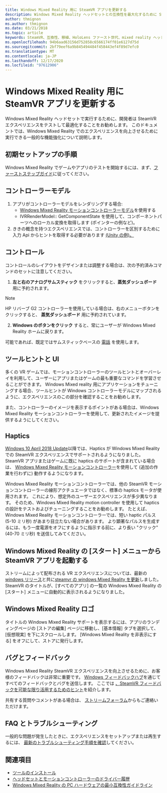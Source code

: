 ```yaml
---
title: Windows Mixed Reality 用に SteamVR アプリを更新する
description: Windows Mixed Reality ヘッドセットとの互換性を最大化するために SteamVR アプリケーションを更新するためのベストプラクティス。
author: thmignon
ms.author: thmignon
ms.date: 03/21/2018
ms.topic: article
keywords: SteamVR、互換性、移植、HoloLens ファースト世代、mixed reality ヘッドセット、windows mixed reality ヘッドセット、移行、Windows 10、蒸気、motion controller、haptics
ms.openlocfilehash: 94b6aad63156d752858c6566174ff01e6127d75d
ms.sourcegitcommit: 2bf79eef6a9b845494484f458443ef4f89d7efc0
ms.translationtype: MT
ms.contentlocale: ja-JP
ms.lasthandoff: 12/17/2020
ms.locfileid: "97612906"
---
```

# <a name="updating-steamvr-apps-for-windows-mixed-reality"></a>Windows Mixed Reality 用に SteamVR アプリを更新する

Windows Mixed Reality ヘッドセットで実行するために、開発者は SteamVR エクスペリエンスをテストして最適化することをお勧めします。 このドキュメントでは、Windows Mixed Reality でのエクスペリエンスを向上させるために実行できる一般的な機能強化について説明します。

## <a name="initial-setup-instructions"></a>初期セットアップの手順

Windows Mixed Reality でゲームやアプリのテストを開始するには、まず、[ファーストステップガイド](https://aka.ms/WindowsMixedRealitySteamVR)に従ってください。

## <a name="controller-models"></a>コントローラーモデル

1. アプリがコントローラーモデルをレンダリングする場合:
    * [Windows Mixed Reality モーションコントローラーモデル](../../design/motion-controllers.md#rendering-the-motion-controller-model)を使用する
    * IVRRenderModel:: GetComponentState を使用して、コンポーネントパーツへのローカル変換を取得します (ポインターの例など)。
2. ききの概念を持つエクスペリエンスでは、コントローラーを区別するために入力 Api からヒントを取得する必要があります [(Unity の例)。](../unity/gestures-and-motion-controllers-in-unity.md#unity-buttonaxis-mapping-table)

## <a name="controls"></a>コントロール

コントロールのレイアウトをデザインまたは調整する場合は、次の予約済みコマンドのセットに注意してください。
1. **左と右のアナログサムスティック** をクリックすると、**蒸気ダッシュボード** 用に予約されます。

> [!NOTE]
> HP リバーブ G2 コントローラーを使用している場合は、右のメニューボタンをクリックすると、 **蒸気ダッシュボード** 用に予約されています。

2. **Windows のボタンをクリック** すると、常にユーザーが Windows Mixed Reality ホームに戻ります。

可能であれば、既定ではサムスティックベースの [電話](../../discover/navigating-the-windows-mixed-reality-home.md#getting-around-your-home) を使用します。

## <a name="tooltips-and-ui"></a>ツールヒントと UI

多くの VR ゲームでは、モーションコントローラーのツールヒントとオーバーレイを利用して、ユーザーにアプリまたはゲームの最も重要なコマンドを学習させることができます。 Windows Mixed reality 用にアプリケーションをチューニングする場合、ツールヒントが Windows コントローラーモデルにマップされるように、エクスペリエンスのこの部分を確認することをお勧めします。

また、コントローラーのイメージを表示するポイントがある場合は、Windows Mixed Reality モーションコントローラーを使用して、更新されたイメージを提供するようにしてください。

## <a name="haptics"></a>Haptics

[Windows 10 April 2018 Update](https://docs.microsoft.com/windows/mixed-reality/enthusiast-guide/release-notes-april-2018)以降では、Haptics が Windows Mixed Reality での SteamVR エクスペリエンスでサポートされるようになりました。 SteamVR アプリまたはゲームに既に haptics のサポートが含まれている場合は、 [Windows Mixed Reality モーションコントローラー](../../design/motion-controllers.md)を使用して (追加の作業を行わずに) 動作するようになります。

Windows Mixed Reality モーションコントローラーでは、他の SteamVR モーションコントローラーの線形アクチュエータではなく、標準の haptics モータが使用されます。 これにより、想定外のユーザーエクスペリエンスが多少異なります。 そのため、Windows Mixed Reality motion controller を使用して haptics の設計をテストおよびチューニングすることをお勧めします。 たとえば、Windows Mixed Reality モーションコントローラーでは、短い haptic パルス (5-10 ミリ秒) があまり目立たない場合があります。 より顕著なパルスを生成するには、もう一度電源をオフにするように指示する前に、より長い "クリック" (40-70 ミリ秒) を送信してみてください。

## <a name="launching-steamvr-apps-from-windows-mixed-reality-start-menu"></a>Windows Mixed Reality の [スタート] メニューから SteamVR アプリを起動する

ストリームによって配布される VR エクスペリエンスについては、最新の[windows リリース](https://insider.windows.com)と共に[steamvr の windows Mixed Reality を更新](https://steamcommunity.com/games/719950/announcements/detail/1687045485866139800)しました。 SteamVR のタイトルが、[すべてのアプリ] の一覧の Windows Mixed Reality の [スタート] メニューに自動的に表示されるようになりました。

## <a name="windows-mixed-reality-logo"></a>Windows Mixed Reality ロゴ

タイトルの Windows Mixed Reality サポートを表示するには、アプリのランディングページの [ストアの編集] ページに移動し、[基本情報] タブを選択して、[仮想現実] を下にスクロールします。 [Windows Mixed Reality を非表示にする] をオフにして、ストアに発行します。

## <a name="bugs-and-feedback"></a>バグとフィードバック

Windows Mixed Reality SteamVR エクスペリエンスを向上させるために、お客様のフィードバックは非常に重要です。 [Windows フィードバックハブ](https://docs.microsoft.com/windows/mixed-reality/enthusiast-guide/filing-feedback)を通じてすべてのフィードバックとバグを送信します。 ここでは [、SteamVR フィードバックを可能な限り活用するためのヒント](https://docs.microsoft.com/windows/mixed-reality/enthusiast-guide/using-steamvr-with-windows-mixed-reality#sharing-feedback-on-steamvr)を紹介します。

共有する質問やコメントがある場合は、 [ストリームフォーラム](https://steamcommunity.com/app/719950/discussions/)からもご連絡いただけます。

## <a name="faqs-and-troubleshooting"></a>FAQ とトラブルシューティング

一般的な問題が発生したときに、エクスペリエンスをセットアップまたは再生するには、 [最新のトラブルシューティング手順を確認](https://docs.microsoft.com/windows/mixed-reality/enthusiast-guide/troubleshooting-windows-mixed-reality#steamvr)してください。

## <a name="see-also"></a>関連項目

* [ツールのインストール](../install-the-tools.md)
* [ヘッドセットとモーションコントローラーのドライバー履歴](https://docs.microsoft.com/windows/mixed-reality/enthusiast-guide/mixed-reality-software)
* [Windows Mixed Reality の PC ハードウェアの最小互換性ガイドライン](https://docs.microsoft.com/windows/mixed-reality/enthusiast-guide/windows-mixed-reality-minimum-pc-hardware-compatibility-guidelines)

